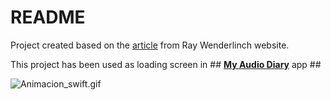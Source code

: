 # README #

Project created based on the [article](http://www.raywenderlich.com/102590/how-to-create-a-complex-loading-animation-in-swift) from Ray Wenderlinch website.

This project has been used as loading screen in ## **[My Audio Diary](https://itunes.apple.com/us/app/my-audio-diary/id1013523847?l=es&ls=1&mt=8)** app ##


![Animacion_swift.gif](https://bitbucket.org/repo/jBjgdL/images/3914429122-Animacion_swift.gif)
